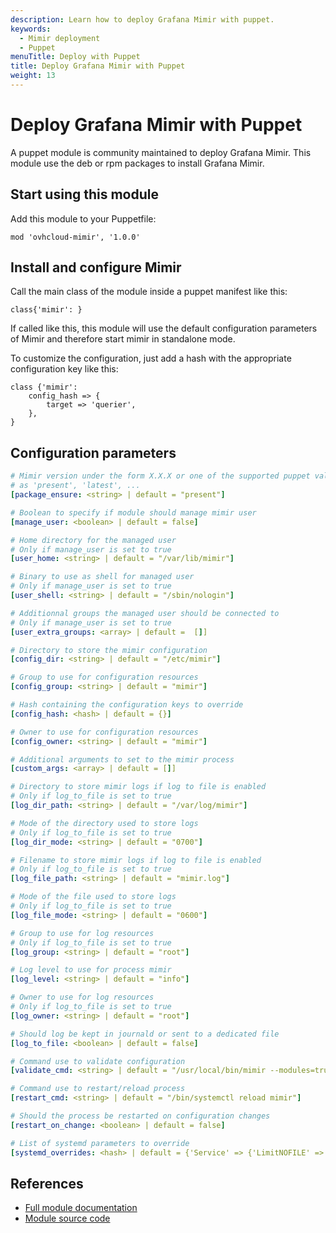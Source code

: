 ```yaml
---
description: Learn how to deploy Grafana Mimir with puppet.
keywords:
  - Mimir deployment
  - Puppet
menuTitle: Deploy with Puppet
title: Deploy Grafana Mimir with Puppet
weight: 13
---
```


# Deploy Grafana Mimir with Puppet

A puppet module is community maintained to deploy Grafana Mimir. This module use the deb or rpm packages to install Grafana Mimir.

## Start using this module

Add this module to your Puppetfile:

```
mod 'ovhcloud-mimir', '1.0.0'
```

## Install and configure Mimir

Call the main class of the module inside a puppet manifest like this:

```
class{'mimir': }
```

If called like this, this module will use the default configuration parameters of Mimir and therefore start mimir in standalone mode.

To customize the configuration, just add a hash with the appropriate configuration key like this:

```
class {'mimir':
    config_hash => {
        target => 'querier',
    },
}
```

## Configuration parameters

```yaml
# Mimir version under the form X.X.X or one of the supported puppet values
# as 'present', 'latest', ...
[package_ensure: <string> | default = "present"]

# Boolean to specify if module should manage mimir user
[manage_user: <boolean> | default = false]

# Home directory for the managed user
# Only if manage_user is set to true
[user_home: <string> | default = "/var/lib/mimir"]

# Binary to use as shell for managed user
# Only if manage_user is set to true
[user_shell: <string> | default = "/sbin/nologin"]

# Additionnal groups the managed user should be connected to
# Only if manage_user is set to true
[user_extra_groups: <array> | default =  []]

# Directory to store the mimir configuration
[config_dir: <string> | default = "/etc/mimir"]

# Group to use for configuration resources
[config_group: <string> | default = "mimir"]

# Hash containing the configuration keys to override
[config_hash: <hash> | default = {}]

# Owner to use for configuration resources
[config_owner: <string> | default = "mimir"]

# Additional arguments to set to the mimir process
[custom_args: <array> | default = []]

# Directory to store mimir logs if log to file is enabled
# Only if log_to_file is set to true
[log_dir_path: <string> | default = "/var/log/mimir"]

# Mode of the directory used to store logs
# Only if log_to_file is set to true
[log_dir_mode: <string> | default = "0700"]

# Filename to store mimir logs if log to file is enabled
# Only if log_to_file is set to true
[log_file_path: <string> | default = "mimir.log"]

# Mode of the file used to store logs
# Only if log_to_file is set to true
[log_file_mode: <string> | default = "0600"]

# Group to use for log resources
# Only if log_to_file is set to true
[log_group: <string> | default = "root"]

# Log level to use for process mimir
[log_level: <string> | default = "info"]

# Owner to use for log resources
# Only if log_to_file is set to true
[log_owner: <string> | default = "root"]

# Should log be kept in journald or sent to a dedicated file
[log_to_file: <boolean> | default = false]

# Command use to validate configuration
[validate_cmd: <string> | default = "/usr/local/bin/mimir --modules=true"]

# Command use to restart/reload process
[restart_cmd: <string> | default = "/bin/systemctl reload mimir"]

# Should the process be restarted on configuration changes
[restart_on_change: <boolean> | default = false]

# List of systemd parameters to override
[systemd_overrides: <hash> | default = {'Service' => {'LimitNOFILE' => '1048576'}}]
```

## References

- [Full module documentation](https://forge.puppet.com/modules/ovhcloud/mimir/readme)
- [Module source code](https://github.com/ovh/puppet-mimir)
